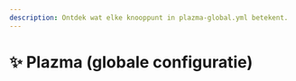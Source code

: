 ```yaml
---
description: Ontdek wat elke knooppunt in plazma-global.yml betekent.
---
```


# ✨ Plazma (globale configuratie)
